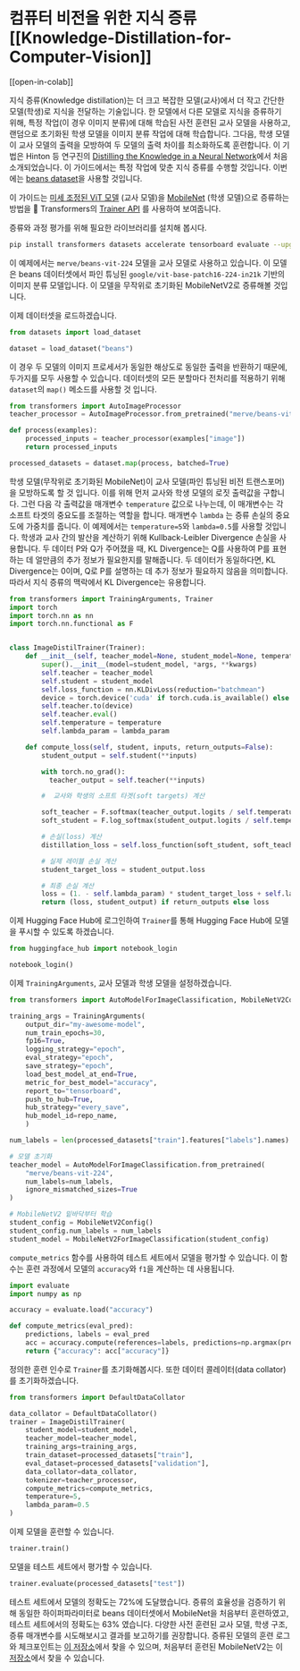 <!--Copyright 2023 The HuggingFace Team. All rights reserved.

Licensed under the Apache License, Version 2.0 (the "License"); you may not use this file except in compliance with
the License. You may obtain a copy of the License at

http://www.apache.org/licenses/LICENSE-2.0

Unless required by applicable law or agreed to in writing, software distributed under the License is distributed on
an "AS IS" BASIS, WITHOUT WARRANTIES OR CONDITIONS OF ANY KIND, either express or implied. See the License for the
specific language governing permissions and limitations under the License.

⚠️ Note that this file is in Markdown but contain specific syntax for our doc-builder (similar to MDX) that may not be
rendered properly in your Markdown viewer.

-->
# 컴퓨터 비전을 위한 지식 증류[[Knowledge-Distillation-for-Computer-Vision]]

[[open-in-colab]]

지식 증류(Knowledge distillation)는 더 크고 복잡한 모델(교사)에서 더 작고 간단한 모델(학생)로 지식을 전달하는 기술입니다. 한 모델에서 다른 모델로 지식을 증류하기 위해, 특정 작업(이 경우 이미지 분류)에 대해 학습된 사전 훈련된 교사 모델을 사용하고, 랜덤으로 초기화된 학생 모델을 이미지 분류 작업에 대해 학습합니다. 그다음, 학생 모델이 교사 모델의 출력을 모방하여 두 모델의 출력 차이를 최소화하도록 훈련합니다. 이 기법은 Hinton 등 연구진의 [Distilling the Knowledge in a Neural Network](https://huggingface.co/papers/1503.02531)에서 처음 소개되었습니다. 이 가이드에서는 특정 작업에 맞춘 지식 증류를 수행할 것입니다. 이번에는 [beans dataset](https://huggingface.co/datasets/beans)을 사용할 것입니다.

이 가이드는 [미세 조정된 ViT 모델](https://huggingface.co/merve/vit-mobilenet-beans-224) (교사 모델)을 [MobileNet](https://huggingface.co/google/mobilenet_v2_1.4_224) (학생 모델)으로 증류하는 방법을 🤗 Transformers의 [Trainer API](https://huggingface.co/docs/transformers/en/main_classes/trainer#trainer) 를 사용하여 보여줍니다.

증류와 과정 평가를 위해 필요한 라이브러리를 설치해 봅시다.


```bash
pip install transformers datasets accelerate tensorboard evaluate --upgrade
```

이 예제에서는 `merve/beans-vit-224` 모델을 교사 모델로 사용하고 있습니다. 이 모델은 beans 데이터셋에서 파인 튜닝된 `google/vit-base-patch16-224-in21k` 기반의 이미지 분류 모델입니다. 이 모델을 무작위로 초기화된 MobileNetV2로 증류해볼 것입니다.

이제 데이터셋을 로드하겠습니다.

```python
from datasets import load_dataset

dataset = load_dataset("beans")
```

이 경우 두 모델의 이미지 프로세서가 동일한 해상도로 동일한 출력을 반환하기 때문에, 두가지를 모두 사용할 수 있습니다. 데이터셋의 모든 분할마다 전처리를 적용하기 위해 `dataset`의 `map()` 메소드를 사용할 것 입니다.


```python
from transformers import AutoImageProcessor
teacher_processor = AutoImageProcessor.from_pretrained("merve/beans-vit-224")

def process(examples):
    processed_inputs = teacher_processor(examples["image"])
    return processed_inputs

processed_datasets = dataset.map(process, batched=True)
```

학생 모델(무작위로 초기화된 MobileNet)이 교사 모델(파인 튜닝된 비전 트랜스포머)을 모방하도록 할 것 입니다. 이를 위해 먼저 교사와 학생 모델의 로짓 출력값을 구합니다. 그런 다음 각 출력값을 매개변수 `temperature` 값으로 나누는데, 이 매개변수는 각 소프트 타겟의 중요도를 조절하는 역할을 합니다. 매개변수 `lambda` 는 증류 손실의 중요도에 가중치를 줍니다. 이 예제에서는 `temperature=5`와 `lambda=0.5`를 사용할 것입니다. 학생과 교사 간의 발산을 계산하기 위해 Kullback-Leibler Divergence 손실을 사용합니다. 두 데이터 P와 Q가 주어졌을 때, KL Divergence는 Q를 사용하여 P를 표현하는 데 얼만큼의 추가 정보가 필요한지를 말해줍니다. 두 데이터가 동일하다면, KL Divergence는 0이며, Q로 P를 설명하는 데 추가 정보가 필요하지 않음을 의미합니다. 따라서 지식 증류의 맥락에서 KL Divergence는 유용합니다.


```python
from transformers import TrainingArguments, Trainer
import torch
import torch.nn as nn
import torch.nn.functional as F


class ImageDistilTrainer(Trainer):
    def __init__(self, teacher_model=None, student_model=None, temperature=None, lambda_param=None,  *args, **kwargs):
        super().__init__(model=student_model, *args, **kwargs)
        self.teacher = teacher_model
        self.student = student_model
        self.loss_function = nn.KLDivLoss(reduction="batchmean")
        device = torch.device('cuda' if torch.cuda.is_available() else 'cpu')
        self.teacher.to(device)
        self.teacher.eval()
        self.temperature = temperature
        self.lambda_param = lambda_param

    def compute_loss(self, student, inputs, return_outputs=False):
        student_output = self.student(**inputs)

        with torch.no_grad():
          teacher_output = self.teacher(**inputs)

        #  교사와 학생의 소프트 타겟(soft targets) 계산

        soft_teacher = F.softmax(teacher_output.logits / self.temperature, dim=-1)
        soft_student = F.log_softmax(student_output.logits / self.temperature, dim=-1)

        # 손실(loss) 계산
        distillation_loss = self.loss_function(soft_student, soft_teacher) * (self.temperature ** 2)

        # 실제 레이블 손실 계산
        student_target_loss = student_output.loss

        # 최종 손실 계산
        loss = (1. - self.lambda_param) * student_target_loss + self.lambda_param * distillation_loss
        return (loss, student_output) if return_outputs else loss
```

이제 Hugging Face Hub에 로그인하여 `Trainer`를 통해 Hugging Face Hub에 모델을 푸시할 수 있도록 하겠습니다.


```python
from huggingface_hub import notebook_login

notebook_login()
```

이제 `TrainingArguments`, 교사 모델과 학생 모델을 설정하겠습니다.


```python
from transformers import AutoModelForImageClassification, MobileNetV2Config, MobileNetV2ForImageClassification

training_args = TrainingArguments(
    output_dir="my-awesome-model",
    num_train_epochs=30,
    fp16=True,
    logging_strategy="epoch",
    eval_strategy="epoch",
    save_strategy="epoch",
    load_best_model_at_end=True,
    metric_for_best_model="accuracy",
    report_to="tensorboard",
    push_to_hub=True,
    hub_strategy="every_save",
    hub_model_id=repo_name,
    )

num_labels = len(processed_datasets["train"].features["labels"].names)

# 모델 초기화
teacher_model = AutoModelForImageClassification.from_pretrained(
    "merve/beans-vit-224",
    num_labels=num_labels,
    ignore_mismatched_sizes=True
)

# MobileNetV2 밑바닥부터 학습
student_config = MobileNetV2Config()
student_config.num_labels = num_labels
student_model = MobileNetV2ForImageClassification(student_config)
```

`compute_metrics` 함수를 사용하여 테스트 세트에서 모델을 평가할 수 있습니다. 이 함수는 훈련 과정에서 모델의 `accuracy`와 `f1`을 계산하는 데 사용됩니다.


```python
import evaluate
import numpy as np

accuracy = evaluate.load("accuracy")

def compute_metrics(eval_pred):
    predictions, labels = eval_pred
    acc = accuracy.compute(references=labels, predictions=np.argmax(predictions, axis=1))
    return {"accuracy": acc["accuracy"]}
```

정의한 훈련 인수로 `Trainer`를 초기화해봅시다. 또한 데이터 콜레이터(data collator)를 초기화하겠습니다.

```python
from transformers import DefaultDataCollator

data_collator = DefaultDataCollator()
trainer = ImageDistilTrainer(
    student_model=student_model,
    teacher_model=teacher_model,
    training_args=training_args,
    train_dataset=processed_datasets["train"],
    eval_dataset=processed_datasets["validation"],
    data_collator=data_collator,
    tokenizer=teacher_processor,
    compute_metrics=compute_metrics,
    temperature=5,
    lambda_param=0.5
)
```

이제 모델을 훈련할 수 있습니다.

```python
trainer.train()
```

모델을 테스트 세트에서 평가할 수 있습니다.

```python
trainer.evaluate(processed_datasets["test"])
```


테스트 세트에서 모델의 정확도는 72%에 도달했습니다. 증류의 효율성을 검증하기 위해 동일한 하이퍼파라미터로 beans 데이터셋에서 MobileNet을 처음부터 훈련하였고, 테스트 세트에서의 정확도는 63% 였습니다. 다양한 사전 훈련된 교사 모델, 학생 구조, 증류 매개변수를 시도해보시고 결과를 보고하기를 권장합니다. 증류된 모델의 훈련 로그와 체크포인트는 [이 저장소](https://huggingface.co/merve/vit-mobilenet-beans-224)에서 찾을 수 있으며, 처음부터 훈련된 MobileNetV2는 이 [저장소](https://huggingface.co/merve/resnet-mobilenet-beans-5)에서 찾을 수 있습니다.
